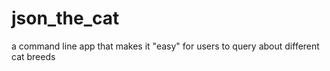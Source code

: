 # json_the_cat
a command line app that makes it "easy" for users to query about different cat breeds 
